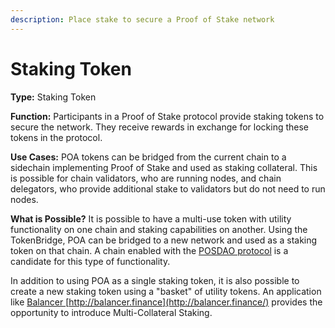```yaml
---
description: Place stake to secure a Proof of Stake network
---
```


# Staking Token

**Type:** Staking Token

**Function:**  Participants in a Proof of Stake protocol provide staking tokens to secure the network. They receive rewards in exchange for locking these tokens in the protocol.

**Use Cases:** POA tokens can be bridged from the current chain to a sidechain implementing Proof of Stake and used as staking collateral. This is possible for chain validators, who are running nodes, and chain delegators, who provide additional stake to validators but do not need to run nodes.

**What is Possible?** It is possible to have a multi-use token with utility functionality on one chain and staking capabilities on another. Using the TokenBridge, POA can be bridged to a new network and used as a staking token on that chain. A chain enabled with the [POSDAO protocol](https://www.xdaichain.com/for-validators/posdao-whitepaper) is a candidate for this type of functionality.

In addition to using POA as a single staking token, it is also possible to create a new staking token using a "basket" of utility tokens. An application like [Balancer  ](http://balancer.finance)[http://balancer.finance](http://balancer.finance/) provides the opportunity to introduce Multi-Collateral Staking.

